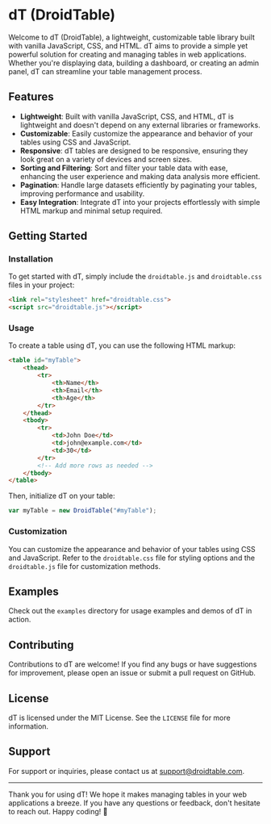 # dT (DroidTable)

Welcome to dT (DroidTable), a lightweight, customizable table library built with vanilla JavaScript, CSS, and HTML. dT aims to provide a simple yet powerful solution for creating and managing tables in web applications. Whether you're displaying data, building a dashboard, or creating an admin panel, dT can streamline your table management process.

## Features

- **Lightweight**: Built with vanilla JavaScript, CSS, and HTML, dT is lightweight and doesn't depend on any external libraries or frameworks.
- **Customizable**: Easily customize the appearance and behavior of your tables using CSS and JavaScript.
- **Responsive**: dT tables are designed to be responsive, ensuring they look great on a variety of devices and screen sizes.
- **Sorting and Filtering**: Sort and filter your table data with ease, enhancing the user experience and making data analysis more efficient.
- **Pagination**: Handle large datasets efficiently by paginating your tables, improving performance and usability.
- **Easy Integration**: Integrate dT into your projects effortlessly with simple HTML markup and minimal setup required.

## Getting Started

### Installation

To get started with dT, simply include the `droidtable.js` and `droidtable.css` files in your project:

```html
<link rel="stylesheet" href="droidtable.css">
<script src="droidtable.js"></script>
```

### Usage

To create a table using dT, you can use the following HTML markup:

```html
<table id="myTable">
    <thead>
        <tr>
            <th>Name</th>
            <th>Email</th>
            <th>Age</th>
        </tr>
    </thead>
    <tbody>
        <tr>
            <td>John Doe</td>
            <td>john@example.com</td>
            <td>30</td>
        </tr>
        <!-- Add more rows as needed -->
    </tbody>
</table>
```

Then, initialize dT on your table:

```javascript
var myTable = new DroidTable("#myTable");
```

### Customization

You can customize the appearance and behavior of your tables using CSS and JavaScript. Refer to the `droidtable.css` file for styling options and the `droidtable.js` file for customization methods.

## Examples

Check out the `examples` directory for usage examples and demos of dT in action.

## Contributing

Contributions to dT are welcome! If you find any bugs or have suggestions for improvement, please open an issue or submit a pull request on GitHub.

## License

dT is licensed under the MIT License. See the `LICENSE` file for more information.

## Support

For support or inquiries, please contact us at support@droidtable.com.

---

Thank you for using dT! We hope it makes managing tables in your web applications a breeze. If you have any questions or feedback, don't hesitate to reach out. Happy coding! 🚀
